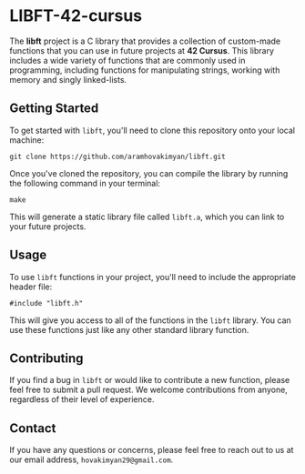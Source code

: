
# LIBFT-42-cursus

The **libft** project is a C library that provides a collection of custom-made functions that you can use in future projects at **42 Cursus**. This library includes a wide variety of functions that are commonly used in programming, including functions for manipulating strings, working with memory and singly linked-lists.

## Getting Started
To get started with `libft`, you'll need to clone this repository onto your local machine:

`git clone https://github.com/aramhovakimyan/libft.git`

Once you've cloned the repository, you can compile the library by running the following command in your terminal:

`make`

This will generate a static library file called `libft.a`, which you can link to your future projects.

## Usage

To use `libft` functions in your project, you'll need to include the appropriate header file:

`#include "libft.h"`

This will give you access to all of the functions in the `libft` library. You can use these functions just like any other standard library function.

## Contributing

If you find a bug in `libft` or would like to contribute a new function, please feel free to submit a pull request. We welcome contributions from anyone, regardless of their level of experience.

## Contact

If you have any questions or concerns, please feel free to reach out to us at our email address, `hovakimyan29@gmail.com`.
